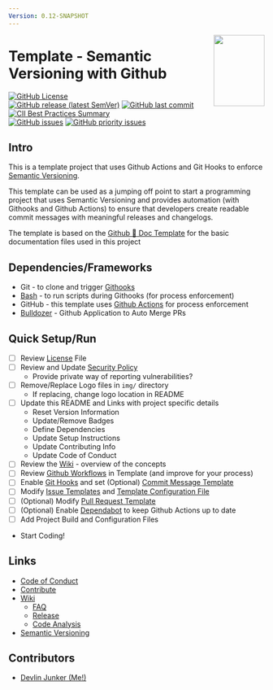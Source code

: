 ```yaml
---
Version: 0.12-SNAPSHOT
---
```


<img align="right" width="100" height="140" src="https://github.com/devlinjunker/template.github.semver/raw/develop/img/logo-small.png">

# Template - Semantic Versioning with Github

<!-- Find More Badges Here: https://shields.io/ -->

[![GitHub License](https://img.shields.io/github/license/devlinjunker/template.github.semver?color=blue)](https://github.com/devlinjunker/template.github.semver/blob/main/LICENSE)  
[![GitHub release (latest SemVer)](https://img.shields.io/github/v/release/devlinjunker/template.github.semver)](https://github.com/devlinjunker/template.github.semver/releases)
[![GitHub last commit](https://img.shields.io/github/last-commit/devlinjunker/template.github.semver)](https://github.com/devlinjunker/template.github.semver/commits/main)  
[![CII Best Practices Summary](https://img.shields.io/cii/summary/4287?label=core-infrastructure)](https://bestpractices.coreinfrastructure.org/en/projects/4287)  
[![GitHub issues](https://img.shields.io/github/issues/devlinjunker/template.github.semver)](https://github.com/devlinjunker/template.github.semver/issues)
[![GitHub priority issues](https://img.shields.io/github/issues/devlinjunker/template.github.semver/-priority?color=red&label=priority%20issues)](https://github.com/devlinjunker/template.github.semver/issues?q=is%3Aopen+is%3Aissue+label%3A-priority)


## Intro
<!-- Quick Description, could match Github repo description or have a little more info-->
This is a template project that uses Github Actions and Git Hooks to enforce [Semantic Versioning].

This template can be used as a jumping off point to start a programming project that uses Semantic Versioning and provides automation (with Githooks and Github Actions) to ensure that developers create readable commit messages with meaningful releases and changelogs.

The template is based on the [Github :100: Doc Template](https://github.com/devlinjunker/template.github.docs) for the basic documentation files used in this project

## Dependencies/Frameworks
<!-- List the frameworks, libraries, and tools the project uses: -->

- Git - to clone and trigger [Githooks]
- [Bash] - to run scripts during Githooks (for process enforcement)
- GitHub - this template uses [Github Actions] for process enforcement
- [Bulldozer] - Github Application to Auto Merge PRs

## Quick Setup/Run
<!-- This section should try to quickly explain how to setup the project and start using it (server/app/demo/template) - ideally in list format -->
 - [ ] Review [License] File
 - [ ] Review and Update [Security Policy]
   - Provide private way of reporting vulnerabilities?
 - [ ] Remove/Replace Logo files in `img/` directory
   - If replacing, change logo location in README
 - [ ] Update this README and Links with project specific details
   - Reset Version Information
   - Update/Remove Badges
   - Define Dependencies
   - Update Setup Instructions
   - Update Contributing Info
   - Update Code of Conduct
 - [ ] Review the [Wiki] - overview of the concepts
 - [ ] Review [Github Workflows] in Template (and improve for your process)
 - [ ] Enable [Git Hooks] and set (Optional)  [Commit Message Template]
 - [ ] Modify [Issue Templates] and [Template Configuration File]
 - [ ] (Optional) Modify [Pull Request Template]
 - [ ] (Optional) Enable [Dependabot] to keep Github Actions up to date
 - [ ] Add Project Build and Configuration Files
 - Start Coding!

## Links

- [Code of Conduct]
- [Contribute]
- [Wiki]
  - [FAQ]
  - [Release]
  - [Code Analysis]
- [Semantic Versioning]


## Contributors

- [Devlin Junker (Me!)](mailto:devlinjunker@gmail.com)



[License]: LICENSE
[Security Policy]: SECURITY.md
[Issue Templates]: .github/ISSUE_TEMPLATE/
[Template Configuration File]: .github/ISSUE_TEMPLATE/config.yml
[Pull Request Template]: .github/pull_request_template.md
[Github Workflows]: .github/workflows#github-workflows
[Label Definitions]: .github/labels.yaml
[Label Manager Action]: .github/workflows/manage-labels.yaml
[Auto PR Label Action]: .github/workflows/auto-label.yaml
[Branch-Label Mappings]: .github/pr-branch-labeler.yml
[PR Verify Action]: .github/workflows/verify-merge.yaml
[Git Hooks]: scripts/hooks#git-hook-scripts
[Commit Message Template]: .gitmessage
[Dependabot]: security/dependabot
[Code of Conduct]: CODE_OF_CONDUCT.md
[Contribute]: CONTRIBUTING.md
[Wiki]: https://github.com/devlinjunker/template.github.semver/wiki
[FAQ]: https://github.com/devlinjunker/template.github.semver/wiki/!-FAQ
[Release]: https://github.com/devlinjunker/template.github.semver/wiki/Release
[Code Analysis]: https://github.com/devlinjunker/template.github.semver/wiki/Code-Analysis
[Semantic Versioning]: https://semver.org/
[Githooks]: https://git-scm.com/book/en/v2/Customizing-Git-Git-Hooks
[Bash]: https://tldp.org/LDP/abs/html/
[Github Actions]: https://docs.github.com/en/free-pro-team@latest/actions
[Bulldozer]: https://github.com/palantir/bulldozer